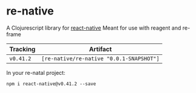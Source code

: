 # re-native

A Clojurescript library for [react-native](https://github.com/facebook/react-native)
Meant for use with reagent and re-frame

Tracking  | Artifact
----------|---------|
`v0.41.2` | `[re-native/re-native "0.0.1-SNAPSHOT"]`

In your re-natal project:

```
npm i react-native@v0.41.2 --save
```
